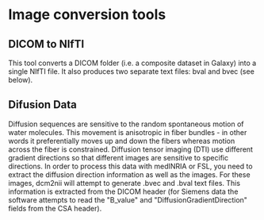 Image conversion tools
======================

DICOM to NIfTI
--------------

This tool converts a DICOM folder (i.e. a composite dataset in Galaxy) into a single NIfTI file. It also produces two separate text files: bval and bvec (see below).

Difusion Data
-------------

Diffusion sequences are sensitive to the random spontaneous motion of water molecules. This movement is
anisotropic in fiber bundles - in other words it preferentially moves up and down the fibers whereas motion
across the fiber is constrained. Diffusion tensor imaging (DTI) use different gradient directions so that
different images are sensitive to specific directions. In order to process this data with medINRIA or FSL, you
need to extract the diffusion direction information as well as the images. For these images, dcm2nii will
attempt to generate .bvec and .bval text files. This information is extracted from the DICOM header (for Siemens
data the software attempts to read the "B_value" and "DiffusionGradientDirection" fields from the CSA header).
